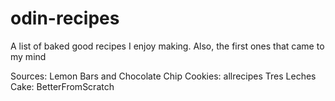 # odin-recipes

A list of baked good recipes I enjoy making. Also, the first ones that came to my mind 

Sources: Lemon Bars and Chocolate Chip Cookies: allrecipes
Tres Leches Cake: BetterFromScratch